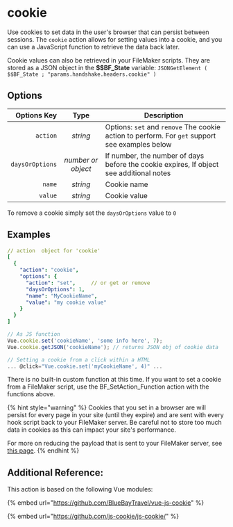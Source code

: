 # cookie

Use cookies to set data in the user's browser that can persist between sessions. The `cookie` action allows for setting values into a cookie, and you can use a JavaScript function to retrieve the data back later.

Cookie values can also be retrieved in your FileMaker scripts. They are stored as a JSON object in the **\$$BF\_State** variable: `JSONGetElement ( $$BF_State ; "params.handshake.headers.cookie" )`

## Options

|     Options Key |        Type        | Description                                                                                     |
| --------------: | :----------------: | ----------------------------------------------------------------------------------------------- |
|        `action` |      _string_      | Options: `set`  and `remove` The cookie action to perform. For `get` support see examples below |
| `daysOrOptions` | _number or object_ | If number, the number of days before the cookie expires, If object see additional notes         |
|          `name` |      _string_      | Cookie name                                                                                     |
|         `value` |      _string_      | Cookie value                                                                                    |

To remove a cookie simply set the  `daysOrOptions` value to `0`

## **Examples**

```yaml
// action  object for 'cookie'
[
  {
    "action": "cookie",
    "options": {
      "action": "set",     // or get or remove
      "daysOrOptions": 1,
      "name": "MyCookieName",
      "value": "my cookie value"
    }
  }
]
```

```javascript
// As JS function 
Vue.cookie.set('cookieName', 'some info here', 7);
Vue.cookie.getJSON('cookieName'); // returns JSON obj of cookie data

// Setting a cookie from a click within a HTML 
... @click="Vue.cookie.set('myCookieName', 4)" ...
```

There is no built-in custom function at this time. If you want to set a cookie from a FileMaker script, use the BF\_SetAction\_Function action with the functions above.

{% hint style="warning" %}
Cookies that you set in a browser are will persist for every page in your site (until they expire) and are sent with every hook script back to your FileMaker server. Be careful not to store too much data in cookies as this can impact your site's performance.

For more on reducing the payload that is sent to your FileMaker server, see [this page](../../hooksoverview/env\_vars.md).
{% endhint %}

## Additional Reference:

This action is based on the following Vue modules:

{% embed url="https://github.com/BlueBayTravel/vue-js-cookie" %}

{% embed url="https://github.com/js-cookie/js-cookie/" %}

